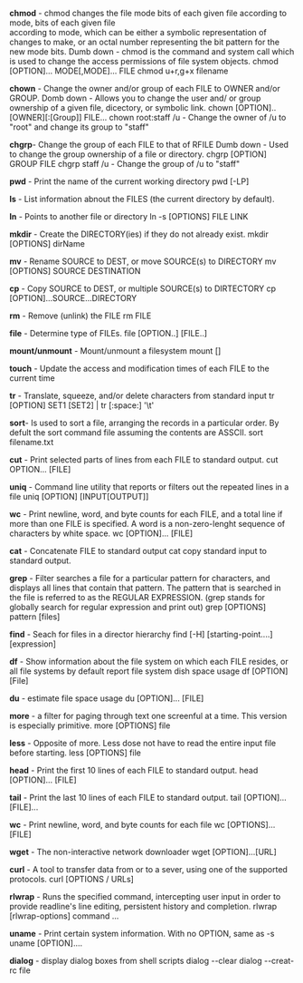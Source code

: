 **chmod** - chmod changes the file mode bits of each given file according to mode, bits of each given file  
according to mode, which can be either a symbolic representation of changes to make, or an octal number
representing the bit pattern for the new mode bits. 
Dumb down - chmod is the command and system call which is used to change the access permissions of file 
system objects. 
chmod [OPTION]... MODE[,MODE]... FILE
chmod u+r,g+x filename


**chown** - Change the owner and/or group of each FILE to OWNER and/or GROUP. 
Domb down - Allows you to change the user and/ or group ownership of a given file, dicectory, or symbolic link. 
chown [OPTION].. [OWNER][:[Group]] FILE...
chown root:staff /u - Change the owner of /u to "root" and change its group to "staff"

**chgrp**- Change the group of each FILE to that of RFILE
Dumb down - Used to change the group ownership of a file or directory. 
chgrp [OPTION] GROUP FILE 
chgrp staff /u - Change the group of /u to "staff" 

**pwd** - Print the name of the current working directory
pwd [-LP]

**ls** - List information abnout the FILES (the current directory by default).

**ln** - Points to another file or directory 
ln -s [OPTIONS] FILE LINK 

**mkdir** - Create the DIRECTORY(ies) if they do not already exist. 
mkdir [OPTIONS] dirName 

**mv** - Rename SOURCE to DEST, or move SOURCE(s) to DIRECTORY
mv [OPTIONS] SOURCE DESTINATION

**cp** - Copy SOURCE to DEST, or multiple SOURCE(s) to DIRTECTORY
cp [OPTION]...SOURCE...DIRECTORY

**rm** - Remove (unlink) the FILE
rm FILE

**file** - Determine type of FILEs.
file [OPTION..] [FILE..]

**mount/unmount** - Mount/unmount a filesystem
mount <operation> <mountpoint> [<target>] 

**touch** - Update the access and modification times of each FILE to the current time

**tr** - Translate, squeeze, and/or delete characters from standard input
tr [OPTION] SET1 [SET2] 
| tr [:space:] '\t' 

**sort**- Is used to sort a file, arranging the records in a particular order. By defult
the sort command file assuming the contents are ASSCII.
sort filename.txt

**cut** - Print selected parts of lines from each FILE to standard output. 
cut OPTION... [FILE] 

**uniq** - Command line utility that reports or filters out the repeated lines in a file
uniq [OPTION] [INPUT[OUTPUT]]

**wc** - Print newline, word, and byte counts for each FILE, and a total line if more than one FILE 
is specified. A word is a non-zero-lenght sequence of characters by white space. 
wc [OPTION]... [FILE] 

**cat** - Concatenate FILE to standard output
cat copy standard input to standard output.

**grep** - Filter searches a file for a particular pattern for characters, and displays all lines that
contain that pattern. The pattern that is searched in the file is referred to as the REGULAR EXPRESSION.
(grep stands for globally search for regular expression and print out)
grep [OPTIONS] pattern [files] 

**find** - Seach for files in a director hierarchy 
find [-H] [starting-point....] [expression]

**df** - Show information about the file system on which each FILE resides, or all file systems by default
report file system dish space usage
df [OPTION] [File] 

**du** - estimate file space usage
du [OPTION]... [FILE] 

**more** - a filter for paging through text one screenful at a time. This version is especially primitive.
more [OPTIONS] file

**less** - Opposite of more. Less dose not have to read the entire input file before starting. 
less [OPTIONS] file

**head** - Print the first 10 lines of each FILE to standard output.
head [OPTION]... [FILE] 

**tail** - Print the last 10 lines of each FILE to standard output. 
tail [OPTION]... [FILE]... 

**wc** - Print newline, word, and byte counts for each file
wc [OPTIONS]... [FILE] 

**wget** - The non-interactive network downloader
wget [OPTION]...[URL] 

**curl** - A tool to transfer data from or to a sever, using one of the supported protocols. 
curl [OPTIONS / URLs] 

**rlwrap** - Runs the specified command, intercepting user input in order to provide readline's line editing, persistent 
history and completion. 
rlwrap [rlwrap-options] command ... 

**uname** - Print certain system information. With no OPTION, same as -s 
uname [OPTION].... 

**dialog** - display dialog boxes from shell scripts
dialog --clear 
dialog --creat-rc file 

 
